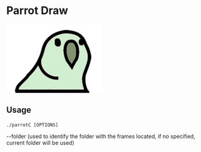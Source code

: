 # Parrot Draw
![parrot](images/parrot.gif)

## Usage


```
./parrotC [OPTIONS]
```

--folder (used to identify the folder with the frames located, if no specified,
current folder will be used)